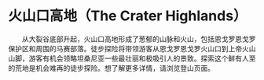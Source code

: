 #	火山口高地（The Crater Highlands）
　　从大裂谷底部升起，火山口高地形成了葱郁的山脉和火山，包括恩戈罗恩戈罗保护区和周围的马赛部落。徒步探险将带领游客从恩戈罗恩戈罗火山口到上帝火山山脚，游客有机会领略坦桑尼亚一些最壮丽和极吸引人的景致。探索这个鲜有人至的荒地是机会难再的徒步探险。想了解更多详情，请浏览登山页面。